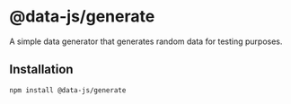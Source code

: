 # @data-js/generate

A simple data generator that generates random data for testing purposes.

## Installation

```bash
npm install @data-js/generate
```